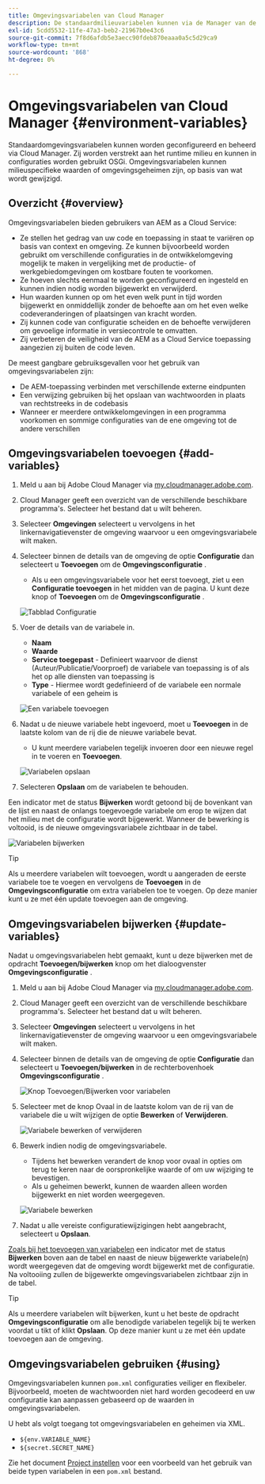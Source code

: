 ```yaml
---
title: Omgevingsvariabelen van Cloud Manager
description: De standaardmilieuvariabelen kunnen via de Manager van de Wolk worden gevormd en worden beheerd en aan het runtime milieu worden verstrekt, dat in configuratie OSGi moet worden gebruikt.
exl-id: 5cdd5532-11fe-47a3-beb2-21967b0e43c6
source-git-commit: 7f8d6afdb5e3aecc90fdeb870eaaa0a5c5d29ca9
workflow-type: tm+mt
source-wordcount: '868'
ht-degree: 0%

---
```



# Omgevingsvariabelen van Cloud Manager {#environment-variables}

Standaardomgevingsvariabelen kunnen worden geconfigureerd en beheerd via Cloud Manager. Zij worden verstrekt aan het runtime milieu en kunnen in configuraties worden gebruikt OSGi. Omgevingsvariabelen kunnen milieuspecifieke waarden of omgevingsgeheimen zijn, op basis van wat wordt gewijzigd.

## Overzicht {#overview}

Omgevingsvariabelen bieden gebruikers van AEM as a Cloud Service:

* Ze stellen het gedrag van uw code en toepassing in staat te variëren op basis van context en omgeving. Ze kunnen bijvoorbeeld worden gebruikt om verschillende configuraties in de ontwikkelomgeving mogelijk te maken in vergelijking met de productie- of werkgebiedomgevingen om kostbare fouten te voorkomen.
* Ze hoeven slechts eenmaal te worden geconfigureerd en ingesteld en kunnen indien nodig worden bijgewerkt en verwijderd.
* Hun waarden kunnen op om het even welk punt in tijd worden bijgewerkt en onmiddellijk zonder de behoefte aan om het even welke codeveranderingen of plaatsingen van kracht worden.
* Zij kunnen code van configuratie scheiden en de behoefte verwijderen om gevoelige informatie in versiecontrole te omvatten.
* Zij verbeteren de veiligheid van de AEM as a Cloud Service toepassing aangezien zij buiten de code leven.

De meest gangbare gebruiksgevallen voor het gebruik van omgevingsvariabelen zijn:

* De AEM-toepassing verbinden met verschillende externe eindpunten
* Een verwijzing gebruiken bij het opslaan van wachtwoorden in plaats van rechtstreeks in de codebasis
* Wanneer er meerdere ontwikkelomgevingen in een programma voorkomen en sommige configuraties van de ene omgeving tot de andere verschillen

## Omgevingsvariabelen toevoegen {#add-variables}

1. Meld u aan bij Adobe Cloud Manager via [my.cloudmanager.adobe.com](https://my.cloudmanager.adobe.com/).
1. Cloud Manager geeft een overzicht van de verschillende beschikbare programma&#39;s. Selecteer het bestand dat u wilt beheren.
1. Selecteer **Omgevingen** selecteert u vervolgens in het linkernavigatievenster de omgeving waarvoor u een omgevingsvariabele wilt maken.
1. Selecteer binnen de details van de omgeving de optie **Configuratie** dan selecteert u **Toevoegen** om de **Omgevingsconfiguratie** .
   * Als u een omgevingsvariabele voor het eerst toevoegt, ziet u een **Configuratie toevoegen** in het midden van de pagina. U kunt deze knop of **Toevoegen** om de **Omgevingsconfiguratie** .

   ![Tabblad Configuratie](assets/configuration-tab.png)

1. Voer de details van de variabele in.
   * **Naam**
   * **Waarde**
   * **Service toegepast** - Definieert waarvoor de dienst (Auteur/Publicatie/Voorproef) de variabele van toepassing is of als het op alle diensten van toepassing is
   * **Type** - Hiermee wordt gedefinieerd of de variabele een normale variabele of een geheim is

   ![Een variabele toevoegen](assets/add-variable.png)

1. Nadat u de nieuwe variabele hebt ingevoerd, moet u **Toevoegen** in de laatste kolom van de rij die de nieuwe variabele bevat.
   * U kunt meerdere variabelen tegelijk invoeren door een nieuwe regel in te voeren en **Toevoegen**.

   ![Variabelen opslaan](assets/save-variables.png)

1. Selecteren **Opslaan** om de variabelen te behouden.

Een indicator met de status **Bijwerken** wordt getoond bij de bovenkant van de lijst en naast de onlangs toegevoegde variabele om erop te wijzen dat het milieu met de configuratie wordt bijgewerkt. Wanneer de bewerking is voltooid, is de nieuwe omgevingsvariabele zichtbaar in de tabel.

![Variabelen bijwerken](assets/updating-variables.png)

>[!TIP]
>
>Als u meerdere variabelen wilt toevoegen, wordt u aangeraden de eerste variabele toe te voegen en vervolgens de **Toevoegen** in de **Omgevingsconfiguratie** om extra variabelen toe te voegen. Op deze manier kunt u ze met één update toevoegen aan de omgeving.

## Omgevingsvariabelen bijwerken {#update-variables}

Nadat u omgevingsvariabelen hebt gemaakt, kunt u deze bijwerken met de opdracht **Toevoegen/bijwerken** knop om het dialoogvenster **Omgevingsconfiguratie** .

1. Meld u aan bij Adobe Cloud Manager via [my.cloudmanager.adobe.com](https://my.cloudmanager.adobe.com/).
1. Cloud Manager geeft een overzicht van de verschillende beschikbare programma&#39;s. Selecteer het bestand dat u wilt beheren.
1. Selecteer **Omgevingen** selecteert u vervolgens in het linkernavigatievenster de omgeving waarvoor u een omgevingsvariabele wilt maken.
1. Selecteer binnen de details van de omgeving de optie **Configuratie** dan selecteert u **Toevoegen/bijwerken** in de rechterbovenhoek **Omgevingsconfiguratie** .

   ![Knop Toevoegen/Bijwerken voor variabelen](assets/add-update-variables.png)

1. Selecteer met de knop Ovaal in de laatste kolom van de rij van de variabele die u wilt wijzigen de optie **Bewerken** of **Verwijderen**.

   ![Variabele bewerken of verwijderen](assets/edit-delete-variable.png)

1. Bewerk indien nodig de omgevingsvariabele.
   * Tijdens het bewerken verandert de knop voor ovaal in opties om terug te keren naar de oorspronkelijke waarde of om uw wijziging te bevestigen.
   * Als u geheimen bewerkt, kunnen de waarden alleen worden bijgewerkt en niet worden weergegeven.

   ![Variabele bewerken](assets/edit-variable.png)

1. Nadat u alle vereiste configuratiewijzigingen hebt aangebracht, selecteert u **Opslaan**.

[Zoals bij het toevoegen van variabelen](#add-variables) een indicator met de status **Bijwerken** boven aan de tabel en naast de nieuw bijgewerkte variabele(n) wordt weergegeven dat de omgeving wordt bijgewerkt met de configuratie. Na voltooiing zullen de bijgewerkte omgevingsvariabelen zichtbaar zijn in de tabel.

>[!TIP]
>
>Als u meerdere variabelen wilt bijwerken, kunt u het beste de opdracht **Omgevingsconfiguratie** om alle benodigde variabelen tegelijk bij te werken voordat u tikt of klikt **Opslaan**. Op deze manier kunt u ze met één update toevoegen aan de omgeving.

## Omgevingsvariabelen gebruiken {#using}

Omgevingsvariabelen kunnen `pom.xml` configuraties veiliger en flexibeler. Bijvoorbeeld, moeten de wachtwoorden niet hard worden gecodeerd en uw configuratie kan aanpassen gebaseerd op de waarden in omgevingsvariabelen.

U hebt als volgt toegang tot omgevingsvariabelen en geheimen via XML.

* `${env.VARIABLE_NAME}`
* `${secret.SECRET_NAME}`

Zie het document [Project instellen](/help/implementing/cloud-manager/getting-access-to-aem-in-cloud/setting-up-project.md#password-protected-maven-repository-support-password-protected-maven-repositories) voor een voorbeeld van het gebruik van beide typen variabelen in een `pom.xml` bestand.
